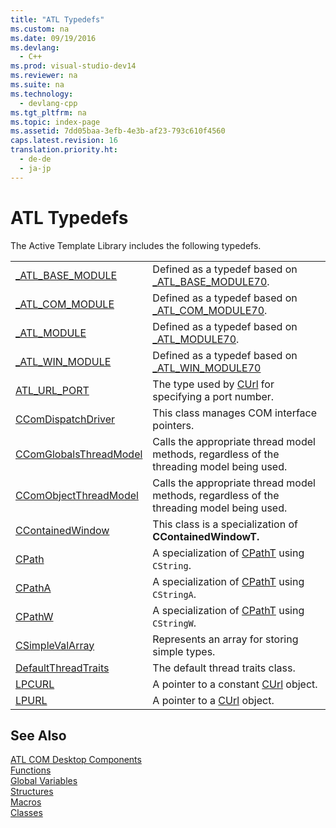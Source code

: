 ```yaml
---
title: "ATL Typedefs"
ms.custom: na
ms.date: 09/19/2016
ms.devlang: 
  - C++
ms.prod: visual-studio-dev14
ms.reviewer: na
ms.suite: na
ms.technology: 
  - devlang-cpp
ms.tgt_pltfrm: na
ms.topic: index-page 
ms.assetid: 7dd05baa-3efb-4e3b-af23-793c610f4560
caps.latest.revision: 16
translation.priority.ht: 
  - de-de
  - ja-jp
---
```

# ATL Typedefs
The Active Template Library includes the following typedefs.  
  
|||  
|-|-|  
|[_ATL_BASE_MODULE](../vs140/_ATL_BASE_MODULE.md)|Defined as a typedef based on [_ATL_BASE_MODULE70](../vs140/_ATL_BASE_MODULE70-Structure.md).|  
|[_ATL_COM_MODULE](../vs140/_ATL_COM_MODULE.md)|Defined as a typedef based on [_ATL_COM_MODULE70](../vs140/_ATL_COM_MODULE70-Structure.md).|  
|[_ATL_MODULE](../vs140/_ATL_MODULE.md)|Defined as a typedef based on [_ATL_MODULE70](../vs140/_ATL_MODULE70-Structure.md).|  
|[_ATL_WIN_MODULE](../vs140/_ATL_WIN_MODULE.md)|Defined as a typedef based on [_ATL_WIN_MODULE70](../vs140/_ATL_WIN_MODULE70-Structure.md)|  
|[ATL_URL_PORT](../vs140/ATL_URL_PORT.md)|The type used by [CUrl](../vs140/CUrl-Class.md) for specifying a port number.|  
|[CComDispatchDriver](../vs140/CComDispatchDriver.md)|This class manages COM interface pointers.|  
|[CComGlobalsThreadModel](../vs140/CComGlobalsThreadModel.md)|Calls the appropriate thread model methods, regardless of the threading model being used.|  
|[CComObjectThreadModel](../vs140/CComObjectThreadModel.md)|Calls the appropriate thread model methods, regardless of the threading model being used.|  
|[CContainedWindow](../vs140/CContainedWindow.md)|This class is a specialization of **CContainedWindowT.**|  
|[CPath](../vs140/CPath.md)|A specialization of [CPathT](../vs140/CPathT-Class.md) using `CString`.|  
|[CPathA](../vs140/CPathA.md)|A specialization of [CPathT](../vs140/CPathT-Class.md) using `CStringA`.|  
|[CPathW](../vs140/CPathW.md)|A specialization of [CPathT](../vs140/CPathT-Class.md) using `CStringW`.|  
|[CSimpleValArray](../vs140/CSimpleValArray.md)|Represents an array for storing simple types.|  
|[DefaultThreadTraits](../vs140/ATL-Typedefs.md)|The default thread traits class.|  
|[LPCURL](../vs140/LPCURL.md)|A pointer to a constant [CUrl](../vs140/CUrl-Class.md) object.|  
|[LPURL](../vs140/LPURL.md)|A pointer to a [CUrl](../vs140/CUrl-Class.md) object.|  
  
## See Also  
 [ATL COM Desktop Components](../vs140/ATL-COM-Desktop-Components.md)   
 [Functions](../vs140/ATL-Functions.md)   
 [Global Variables](../vs140/ATL-Global-Variables.md)   
 [Structures](../vs140/ATL-Structures.md)   
 [Macros](../vs140/ATL-Macros.md)   
 [Classes](../vs140/ATL-Classes.md)